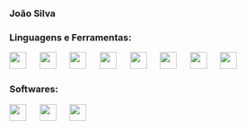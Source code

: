 ### João Silva
### Linguagens e Ferramentas:
<img loading="lazy" src="https://cdn.jsdelivr.net/gh/devicons/devicon@latest/icons/csharp/csharp-original.svg" width="30px" height="30px" />&nbsp;&nbsp;&nbsp;&nbsp;&nbsp;&nbsp;<img loading="lazy" src="https://cdn.jsdelivr.net/gh/devicons/devicon@latest/icons/java/java-original.svg" width="30px" height="30px"/>&nbsp;&nbsp;&nbsp;&nbsp;&nbsp;&nbsp;<img loading="lazy" src="https://cdn.jsdelivr.net/gh/devicons/devicon@latest/icons/javascript/javascript-original.svg" width="30px" height="30px"/>&nbsp;&nbsp;&nbsp;&nbsp;&nbsp;&nbsp;<img loading="lazy" src="https://cdn.jsdelivr.net/gh/devicons/devicon@latest/icons/typescript/typescript-original.svg" width="30px" height="30px" />&nbsp;&nbsp;&nbsp;&nbsp;&nbsp;&nbsp;<img loading="lazy" src="https://cdn.jsdelivr.net/gh/devicons/devicon@latest/icons/git/git-plain.svg" width="30px" height="30px" />&nbsp;&nbsp;&nbsp;&nbsp;&nbsp;&nbsp;<img loading="lazy" src="https://cdn.jsdelivr.net/gh/devicons/devicon@latest/icons/github/github-original.svg" width="30" height="30"/>&nbsp;&nbsp;&nbsp;&nbsp;&nbsp;&nbsp;<img loading="lazy" src="https://cdn.jsdelivr.net/gh/devicons/devicon@latest/icons/react/react-original.svg" width="30px" height="30px" />&nbsp;&nbsp;&nbsp;&nbsp;&nbsp;&nbsp;<img src="https://cdn.jsdelivr.net/gh/devicons/devicon@latest/icons/nodejs/nodejs-original.svg" width="30px" height="30px"/>

### Softwares:
<img loading="lazy" src="https://cdn.jsdelivr.net/gh/devicons/devicon@latest/icons/vscode/vscode-original.svg" width="30" height="30" />&nbsp;&nbsp;&nbsp;&nbsp;&nbsp;&nbsp;<img loading="lazy" src="https://cdn.jsdelivr.net/gh/devicons/devicon@latest/icons/visualstudio/visualstudio-original.svg"  width="30" height="30"/>&nbsp;&nbsp;&nbsp;&nbsp;&nbsp;&nbsp;<img loading="lazy" src="https://upload.wikimedia.org/wikipedia/commons/9/98/Apache_NetBeans_Logo.svg" width="30" height="30" />
